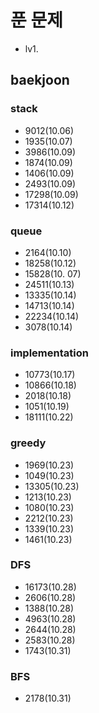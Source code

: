 # 푼 문제
- lv1. 
## baekjoon
### stack
  - 9012(10.06)
  - 1935(10.07)
  - 3986(10.09)
  - 1874(10.09)
  - 1406(10.09)
  - 2493(10.09)
  - 17298(10.09)
  - 17314(10.12)
### queue
  - 2164(10.10)
  - 18258(10.12)
  - 15828(10. 07)
  - 24511(10.13)
  - 13335(10.14)
  - 14713(10.14)
  - 22234(10.14)
  - 3078(10.14)
### implementation
  - 10773(10.17)
  - 10866(10.18)
  - 2018(10.18)
  - 1051(10.19)
  - 18111(10.22)

### greedy
  - 1969(10.23)
  - 1049(10.23)
  - 13305(10.23)
  - 1213(10.23)
  - 1080(10.23)
  - 2212(10.23)
  - 1339(10.23)
  - 1461(10.23)
### DFS 
  - 16173(10.28)
  - 2606(10.28)
  - 1388(10.28)
  - 4963(10.28)
  - 2644(10.28)
  - 2583(10.28)
  - 1743(10.31)
### BFS 
  - 2178(10.31)
